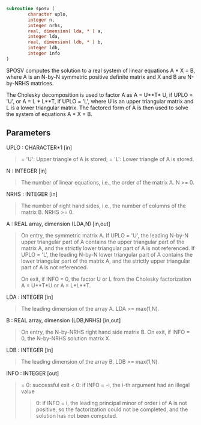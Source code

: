 ```fortran
subroutine sposv (
        character uplo,
        integer n,
        integer nrhs,
        real, dimension( lda, * ) a,
        integer lda,
        real, dimension( ldb, * ) b,
        integer ldb,
        integer info
)
```

SPOSV computes the solution to a real system of linear equations
A \* X = B,
where A is an N-by-N symmetric positive definite matrix and X and B
are N-by-NRHS matrices.

The Cholesky decomposition is used to factor A as
A = U\*\*T\* U,  if UPLO = 'U', or
A = L \* L\*\*T,  if UPLO = 'L',
where U is an upper triangular matrix and L is a lower triangular
matrix.  The factored form of A is then used to solve the system of
equations A \* X = B.

## Parameters
UPLO : CHARACTER\*1 [in]
> = 'U':  Upper triangle of A is stored;
> = 'L':  Lower triangle of A is stored.

N : INTEGER [in]
> The number of linear equations, i.e., the order of the
> matrix A.  N >= 0.

NRHS : INTEGER [in]
> The number of right hand sides, i.e., the number of columns
> of the matrix B.  NRHS >= 0.

A : REAL array, dimension (LDA,N) [in,out]
> On entry, the symmetric matrix A.  If UPLO = 'U', the leading
> N-by-N upper triangular part of A contains the upper
> triangular part of the matrix A, and the strictly lower
> triangular part of A is not referenced.  If UPLO = 'L', the
> leading N-by-N lower triangular part of A contains the lower
> triangular part of the matrix A, and the strictly upper
> triangular part of A is not referenced.
> 
> On exit, if INFO = 0, the factor U or L from the Cholesky
> factorization A = U\*\*T\*U or A = L\*L\*\*T.

LDA : INTEGER [in]
> The leading dimension of the array A.  LDA >= max(1,N).

B : REAL array, dimension (LDB,NRHS) [in,out]
> On entry, the N-by-NRHS right hand side matrix B.
> On exit, if INFO = 0, the N-by-NRHS solution matrix X.

LDB : INTEGER [in]
> The leading dimension of the array B.  LDB >= max(1,N).

INFO : INTEGER [out]
> = 0:  successful exit
> < 0:  if INFO = -i, the i-th argument had an illegal value
> > 0:  if INFO = i, the leading principal minor of order i
> of A is not positive, so the factorization could not
> be completed, and the solution has not been computed.

